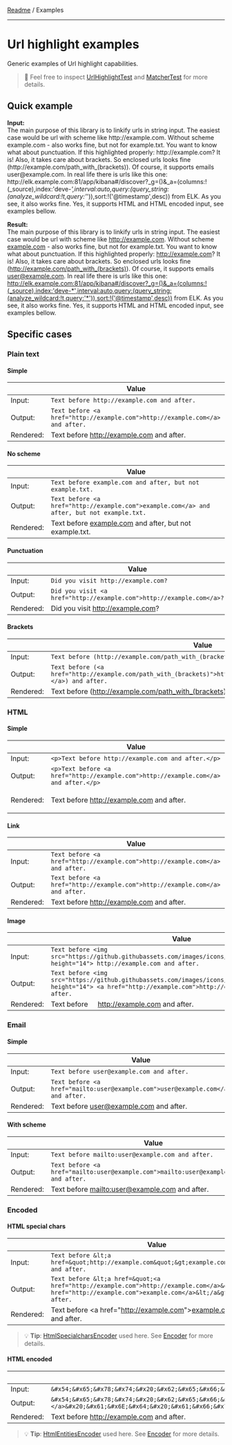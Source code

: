 [Readme](../README.md) / Examples

---

# Url highlight examples

Generic examples of Url highlight capabilities.
> 🔬 Feel free to inspect [UrlHighlightTest](../tests/UrlHighlightTest.php) and [MatcherTest](../tests/Matcher/MatcherTest.php) for more details.

## Quick example

**Input:**  
The main purpose of this library is to linkify urls in string input. The easiest case would be url with scheme like http&#65279;://example.com.
Without scheme example.com - also works fine, but not for example.txt. You want to know what about punctuation. 
If this highlighted properly: http&#65279;://example.com? It is! Also, it takes care about brackets. So enclosed urls looks fine 
(http&#65279;://example.com/path_with_(brackets)). Of course, it supports emails user@&#65279;example.com. In real life 
there is urls like this one: http&#65279;://elk.example.com:81/app/kibana#/discover?_g=()&_a=(columns:!(_source),index:'deve-*',interval:auto,query:(query_string:(analyze_wildcard:!t,query:'*')),sort:!('@timestamp',desc)) 
from ELK. As you see, it also works fine. Yes, it supports HTML and HTML encoded input, see examples bellow.

**Result:**  
The main purpose of this library is to linkify urls in string input. The easiest case would be url with scheme like <a href="http://example.com" rel="nofollow">http://example.com</a>.
Without scheme <a href="http://example.com" rel="nofollow">example.com</a> - also works fine, but not for example.txt. You want to know what about punctuation. 
If this highlighted properly: <a href="http://example.com" rel="nofollow">http://example.com</a>? It is! Also, it takes care about brackets. So enclosed urls looks fine 
(<a href="http://example.com/path_with_(brackets)" rel="nofollow">http://example.com/path_with_(brackets)</a>). Of course, it supports emails <a href="mailto:user@example.com" rel="nofollow">user@example.com</a>. In real life 
there is urls like this one: <a href="http://elk.example.com:81/app/kibana#/discover?_g=()&_a=(columns:!(_source),index:'deve-*',interval:auto,query:(query_string:(analyze_wildcard:!t,query:'*')),sort:!('@timestamp',desc))" rel="nofollow">http://elk.example.com:81/app/kibana#/discover?_g=()&_a=(columns:!(_source),index:'deve-*',interval:auto,query:(query_string:(analyze_wildcard:!t,query:'*')),sort:!('@timestamp',desc))</a> 
from ELK. As you see, it also works fine. Yes, it supports HTML and HTML encoded input, see examples bellow.

## Specific cases

### Plain text

#### Simple
|           | Value                                                                        |
|-----------|------------------------------------------------------------------------------|
| Input:    | `Text before http://example.com and after.`                                  |
| Output:   | `Text before <a href="http://example.com">http://example.com</a> and after.` |
| Rendered: | Text before <a href="http://example.com" rel="nofollow">http://example.com</a> and after.   |

#### No scheme
|           | Value                                                                                      |
|-----------|--------------------------------------------------------------------------------------------|
| Input:    | `Text before example.com and after, but not example.txt.`                                  |
| Output:   | `Text before <a href="http://example.com">example.com</a> and after, but not example.txt.` |
| Rendered: | Text before <a href="http://example.com" rel="nofollow">example.com</a> and after, but not example.txt.   |

#### Punctuation
|           | Value                                                                |
|-----------|----------------------------------------------------------------------|
| Input:    | `Did you visit http://example.com?`                                  |
| Output:   | `Did you visit <a href="http://example.com">http://example.com</a>?` |
| Rendered: | Did you visit <a href="http://example.com" rel="nofollow">http://example.com</a>?   |

#### Brackets
|           | Value                                                                                                                    |
|-----------|--------------------------------------------------------------------------------------------------------------------------|
| Input:    | `Text before (http://example.com/path_with_(brackets)) and after.`                                                       |
| Output:   | `Text before (<a href="http://example.com/path_with_(brackets)">http://example.com/path_with_(brackets)</a>) and after.` |
| Rendered: | Text before (<a href="http://example.com/path_with_(brackets)" rel="nofollow">http://example.com/path_with_(brackets)</a>) and after.   |

### HTML

#### Simple
|           | Value                                                                               |
|-----------|-------------------------------------------------------------------------------------|
| Input:    | `<p>Text before http://example.com and after.</p>`                                  |
| Output:   | `<p>Text before <a href="http://example.com">http://example.com</a> and after.</p>` |
| Rendered: | <p>Text before <a href="http://example.com" rel="nofollow">http://example.com</a> and after.</p>   |

#### Link
|           | Value                                                                        |
|-----------|------------------------------------------------------------------------------|
| Input:    | `Text before <a href="http://example.com">http://example.com</a> and after.` |
| Output:   | `Text before <a href="http://example.com">http://example.com</a> and after.` |
| Rendered: | Text before <a href="http://example.com" rel="nofollow">http://example.com</a> and after.   |

#### Image
|           | Value                                                                                                                                                            |
|-----------|------------------------------------------------------------------------------------------------------------------------------------------------------------------|
| Input:    | `Text before <img src="https://github.githubassets.com/images/icons/emoji/unicode/1f369.png" height="14"> http://example.com and after.`                                  |
| Output:   | `Text before <img src="https://github.githubassets.com/images/icons/emoji/unicode/1f369.png" height="14"> <a href="http://example.com">http://example.com</a> and after.` |
| Rendered: | Text before <img src="https://github.githubassets.com/images/icons/emoji/unicode/1f369.png" height="14"> <a href="http://example.com" rel="nofollow">http://example.com</a> and after.   |

### Email

#### Simple
|           | Value                                                                           |
|-----------|---------------------------------------------------------------------------------|
| Input:    | `Text before user@example.com and after.`                                       |
| Output:   | `Text before <a href="mailto:user@example.com">user@example.com</a> and after.` |
| Rendered: | Text before <a href="mailto:user@example.com" rel="nofollow">user@example.com</a> and after.   |

#### With scheme
|           | Value                                                                                  |
|-----------|----------------------------------------------------------------------------------------|
| Input:    | `Text before mailto:user@example.com and after.`                                       |
| Output:   | `Text before <a href="mailto:user@example.com">mailto:user@example.com</a> and after.` |
| Rendered: | Text before <a href="mailto:user@example.com" rel="nofollow">mailto:user@example.com</a> and after.   |

### Encoded

#### HTML special chars
|           | Value                                                                                                                                                         |
|-----------|---------------------------------------------------------------------------------------------------------------------------------------------------------------|
| Input:    | `Text before &lt;a href=&quot;http://example.com&quot;&gt;example.com&lt;/a&gt; and after.`                                                                   |
| Output:   | `Text before &lt;a href=&quot;<a href="http://example.com">http://example.com</a>&quot;&gt;<a href="http://example.com">example.com</a>&lt;/a&gt; and after.` |
| Rendered: | Text before &lt;a href=&quot;<a href="http://example.com" rel="nofollow">http://example.com</a>&quot;&gt;<a href="http://example.com" rel="nofollow">example.com</a>&lt;/a&gt; and after.   |

> 💡 **Tip**: [HtmlSpecialcharsEncoder](../src/Encoder/HtmlSpecialcharsEncoder.php) used here.
> See [Encoder](../README.md#encoder) for more details.

#### HTML encoded
|           | Value                                                                                                                                                                                                                                                                                        |
|-----------|----------------------------------------------------------------------------------------------------------------------------------------------------------------------------------------------------------------------------------------------------------------------------------------------|
| Input:    | `&#x54;&#x65;&#x78;&#x74;&#x20;&#x62;&#x65;&#x66;&#x6F;&#x72;&#x65;&#x20;&#x68;&#x74;&#x74;&#x70;&colon;&sol;&sol;&#x65;&#x78;&#x61;&#x6D;&#x70;&#x6C;&#x65;&period;&#x63;&#x6F;&#x6D;&#x20;&#x61;&#x6E;&#x64;&#x20;&#x61;&#x66;&#x74;&#x65;&#x72;&period;`                                  |
| Output:   | `&#x54;&#x65;&#x78;&#x74;&#x20;&#x62;&#x65;&#x66;&#x6F;&#x72;&#x65;&#x20;<a href="http://example.com">&#x68;&#x74;&#x74;&#x70;&colon;&sol;&sol;&#x65;&#x78;&#x61;&#x6D;&#x70;&#x6C;&#x65;&period;&#x63;&#x6F;&#x6D;</a>&#x20;&#x61;&#x6E;&#x64;&#x20;&#x61;&#x66;&#x74;&#x65;&#x72;&period;` |
| Rendered: | &#x54;&#x65;&#x78;&#x74;&#x20;&#x62;&#x65;&#x66;&#x6F;&#x72;&#x65;&#x20;<a href="http://example.com" rel="nofollow">&#x68;&#x74;&#x74;&#x70;&colon;&sol;&sol;&#x65;&#x78;&#x61;&#x6D;&#x70;&#x6C;&#x65;&period;&#x63;&#x6F;&#x6D;</a>&#x20;&#x61;&#x6E;&#x64;&#x20;&#x61;&#x66;&#x74;&#x65;&#x72;&period;   |

> 💡 **Tip**: [HtmlEntitiesEncoder](../src/Encoder/HtmlEntitiesEncoder.php) used here.
> See [Encoder](../README.md#encoder) for more details.
